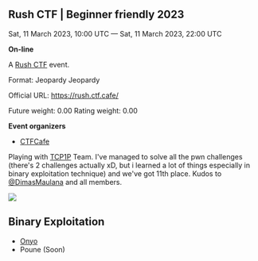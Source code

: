 ## Rush CTF | Beginner friendly 2023

Sat, 11 March 2023, 10:00 UTC — Sat, 11 March 2023, 22:00 UTC 

**On-line**

A [Rush CTF](https://ctftime.org/ctf/789) event.

Format: Jeopardy Jeopardy

Official URL: https://rush.ctf.cafe/

Future weight: 0.00 
Rating weight: 0.00 

**Event organizers** 
- [CTFCafe](https://ctftime.org/team/186621)

Playing with [TCP1P](https://github.com/TCP1P) Team. I've managed to solve all the pwn challenges (there's 2 challenges actually xD, but i learned a lot of things especially in binary exploitation technique) and we've got 11th place. Kudos to [@DimasMaulana](https://github.com/dimasma0305) and all members.

![](https://i.imgur.com/ODUbDFp.png)


## Binary Exploitation

- [Onyo](/RUSHCTF2023/Binary%20Exploitation/Onyo/README.md)
- Poune (Soon)



